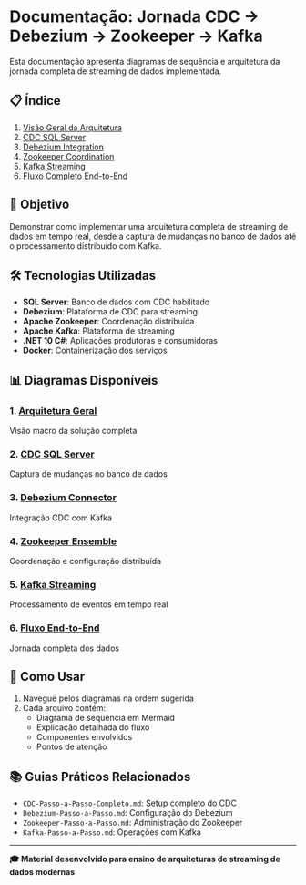 # Documentação: Jornada CDC → Debezium → Zookeeper → Kafka

Esta documentação apresenta diagramas de sequência e arquitetura da jornada completa de streaming de dados implementada.

## 📋 Índice

1. [Visão Geral da Arquitetura](#visão-geral-da-arquitetura)
2. [CDC SQL Server](#cdc-sql-server)
3. [Debezium Integration](#debezium-integration)
4. [Zookeeper Coordination](#zookeeper-coordination)
5. [Kafka Streaming](#kafka-streaming)
6. [Fluxo Completo End-to-End](#fluxo-completo-end-to-end)

## 🎯 Objetivo

Demonstrar como implementar uma arquitetura completa de streaming de dados em tempo real, desde a captura de mudanças no banco de dados até o processamento distribuído com Kafka.

## 🛠️ Tecnologias Utilizadas

- **SQL Server**: Banco de dados com CDC habilitado
- **Debezium**: Plataforma de CDC para streaming
- **Apache Zookeeper**: Coordenação distribuída
- **Apache Kafka**: Plataforma de streaming
- **.NET 10 C#**: Aplicações produtoras e consumidoras
- **Docker**: Containerização dos serviços

## 📊 Diagramas Disponíveis

### 1. [Arquitetura Geral](./01-arquitetura-geral.md)
Visão macro da solução completa

### 2. [CDC SQL Server](./02-cdc-sqlserver.md)
Captura de mudanças no banco de dados

### 3. [Debezium Connector](./03-debezium-connector.md)
Integração CDC com Kafka

### 4. [Zookeeper Ensemble](./04-zookeeper-ensemble.md)
Coordenação e configuração distribuída

### 5. [Kafka Streaming](./05-kafka-streaming.md)
Processamento de eventos em tempo real

### 6. [Fluxo End-to-End](./06-fluxo-completo.md)
Jornada completa dos dados

## 🚀 Como Usar

1. Navegue pelos diagramas na ordem sugerida
2. Cada arquivo contém:
   - Diagrama de sequência em Mermaid
   - Explicação detalhada do fluxo
   - Componentes envolvidos
   - Pontos de atenção

## 📚 Guias Práticos Relacionados

- `CDC-Passo-a-Passo-Completo.md`: Setup completo do CDC
- `Debezium-Passo-a-Passo.md`: Configuração do Debezium
- `Zookeeper-Passo-a-Passo.md`: Administração do Zookeeper
- `Kafka-Passo-a-Passo.md`: Operações com Kafka

---

**🎓 Material desenvolvido para ensino de arquiteturas de streaming de dados modernas**
